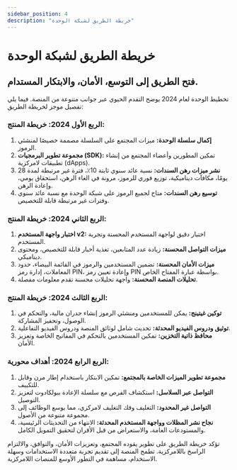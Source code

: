 ```yaml
---
sidebar_position: 4
description: "خريطة الطريق لشبكة الوحدة"
---
```


# خريطة الطريق لشبكة الوحدة

## فتح الطريق إلى التوسع، الأمان، والابتكار المستدام.

تخطيط الوحدة لعام 2024 يوضح التقدم الحيوي عبر جوانب متنوعة من المنصة. فيما يلي تفصيل موجز لخريطة الطريق:

### الربع الأول 2024: خريطة المنتج:

1. **إكمال سلسلة الوحدة:** ميزات المجتمع على السلسلة مصممة خصيصًا لمنشئي الرموز.
2. **مجموعة تطوير البرمجيات (SDK):** تمكين المطورين وأعضاء المجتمع من إنشاء تطبيقات لامركزية (dApps).
3. **نشر ميزات رهن السندات:** نسبة عائد سنوي ثابتة 10٪، فترة غير مرتبطة لمدة 28 يومًا، مكافآت ديناميكية، توزيع فوري للرموز، مرونة في الغاء الرهن، استحقاق يومي، وإعادة الرهن.
4. **توسيع رهن السندات:** متاح لجميع الرموز على شبكة الوحدة مع نسبة عائد سنوي وفترات غير مرتبطة قابلة للتخصيص.

### الربع الثاني 2024: خريطة المنتج:

1. **اختبار واجهة المستخدم v2:** اختبار دقيق لواجهة المستخدم المحسنة وتجربة المستخدم.
2. **ميزات التواصل المحسنة:** زيادة عدد المتابعين، تغذية أخبار قابلة للتخصيص، ومحتوى ديناميكي.
3. **ميزات الأمان المحسنة:** تضمين المستخدمين والرموز في القائمة البيضاء، حدود المعاملات، إدارة رمز PIN، وإعادة تعيين رمز PIN بواسطة عبارة المفتاح الخاص.
4. **تحليلات المنصة المحسنة:** واجهة تحليلات محسنة تقدم معلومات مفصلة.

### الربع الثالث 2024: خريطة المنتج:

1. **توكين غيتينج:** يمكن للمستخدمين ومنشئي الرموز إنشاء جدران مالية، والتحكم في الوصول، وتحفيز المشاركة.
2. **توثيق ودروس الفيديو المحدثة:** تحديث شامل لوثائق المنصة ودروس الفيديو التفاعلية.
3. **محافظ ذاتية التخزين:** تمكين المستخدمين بالتحكم في المفاتيح الخاصة وتعزيز الأمان.

### الربع الرابع 2024: أهداف محورية:

1. **مجموعة تطوير الميزات الخاصة بالمجتمع:** تمكين الابتكار باستخدام إطار مرن وقابل للتكييف.
2. **التواصل عبر السلاسل:** استكشاف الفرص مع سلسلة الإعادة ببولكادوت لتعزيز التوصيل.
3. **التواصل غير المحدود:** التغليف وفك التغليف لامركزي، مما يوسع الوظائف إلى مجموعة متنوعة من الأصول.
4. **نجاح نشر المظلات وواجهة المستخدم المحدثة:** الانتهاء من التحديثات الرئيسية، والمستودعات العامة، والاستعراض من قبل الأقران لتحقيق التمويل الكامل.

تؤكد خريطة الطريق على تطوير يقوده المجتمع، وتعزيزات الأمان، والتوافق، والالتزام الراسخ باللامركزية. تطمح المنصة إلى تقديم تجربة متعددة الاستخدامات وسهلة الاستخدام، مساهمة في التطور الأوسع للمنصات اللامركزية.
